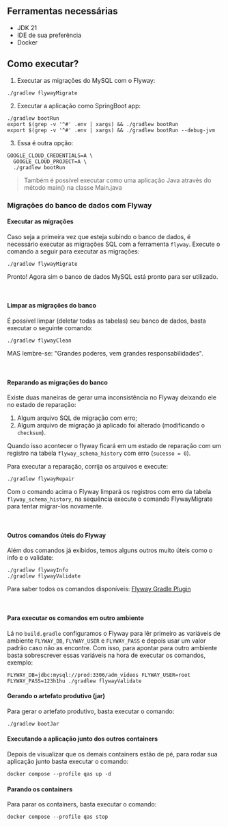 ## Ferramentas necessárias

- JDK 21
- IDE de sua preferência
- Docker

## Como executar?

1. Executar as migrações do MySQL com o Flyway:

```shell
./gradlew flywayMigrate
```

2. Executar a aplicação como SpringBoot app:

```shell
./gradlew bootRun
export $(grep -v '^#' .env | xargs) && ./gradlew bootRun
export $(grep -v '^#' .env | xargs) && ./gradlew bootRun --debug-jvm
```

3. Essa é outra opção:

```shell
GOOGLE_CLOUD_CREDENTIALS=A \
  GOOGLE_CLOUD_PROJECT=A \
  ./gradlew bootRun
```

> Também é possível executar como uma aplicação Java através do
> método main() na classe Main.java

### Migrações do banco de dados com Flyway

#### Executar as migrações

Caso seja a primeira vez que esteja subindo o banco de dados, é necessário
executar as migrações SQL com a ferramenta `flyway`.
Execute o comando a seguir para executar as migrações:

```shell
./gradlew flywayMigrate
```

Pronto! Agora sim o banco de dados MySQL está pronto para ser utilizado.

<br/>

#### Limpar as migrações do banco

É possível limpar (deletar todas as tabelas) seu banco de dados, basta
executar o seguinte comando:

```shell
./gradlew flywayClean
```

MAS lembre-se: "Grandes poderes, vem grandes responsabilidades".

<br/>

#### Reparando as migrações do banco

Existe duas maneiras de gerar uma inconsistência no Flyway deixando ele no estado de reparação:

1. Algum arquivo SQL de migração com erro;
2. Algum arquivo de migração já aplicado foi alterado (modificando o `checksum`).

Quando isso acontecer o flyway ficará em um estado de reparação
com um registro na tabela `flyway_schema_history` com erro (`sucesso = 0`).

Para executar a reparação, corrija os arquivos e execute:

```shell
./gradlew flywayRepair
```

Com o comando acima o Flyway limpará os registros com erro da tabela `flyway_schema_history`,
na sequência execute o comando FlywayMigrate para tentar migrar-los novamente.

<br/>

#### Outros comandos úteis do Flyway

Além dos comandos já exibidos, temos alguns outros muito úteis como o info e o validate:

```shell
./gradlew flywayInfo
./gradlew flywayValidate
```

Para saber todos os comandos disponíveis: [Flyway Gradle Plugin](https://flywaydb.org/documentation/usage/gradle/info)

<br/>

#### Para executar os comandos em outro ambiente

Lá no `build.gradle` configuramos o Flyway para lêr primeiro as variáveis de
ambiente `FLYWAY_DB`, `FLYWAY_USER` e `FLYWAY_PASS` e depois usar um valor padrão
caso não as encontre. Com isso, para apontar para outro ambiente basta sobrescrever
essas variáveis na hora de executar os comandos, exemplo:

```shell
FLYWAY_DB=jdbc:mysql://prod:3306/adm_videos FLYWAY_USER=root FLYWAY_PASS=123h1hu ./gradlew flywayValidate
```

#### Gerando o artefato produtivo (jar)

Para gerar o artefato produtivo, basta executar o comando:

```
./gradlew bootJar
```

#### Executando a aplicação junto dos outros containers

Depois de visualizar que os demais containers estão de pé, para rodar sua aplicação junto basta executar o comando:

```
docker compose --profile qas up -d
```

#### Parando os containers

Para parar os containers, basta executar o comando:

```
docker compose --profile qas stop
```
